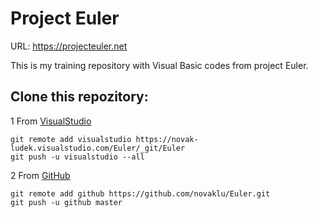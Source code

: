 # Project Euler

URL: https://projecteuler.net

This is my training repository with Visual Basic codes from project Euler.


## Clone this repozitory:
1 From [VisualStudio](https://novak-ludek.visualstudio.com/Euler)

    git remote add visualstudio https://novak-ludek.visualstudio.com/Euler/_git/Euler
    git push -u visualstudio --all

2 From [GitHub](https://github.com/novaklu/Euler)

    git remote add github https://github.com/novaklu/Euler.git
    git push -u github master

